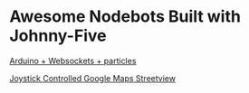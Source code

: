 # Awesome Nodebots Built with Johnny-Five

[Arduino + Websockets + particles](http://www.youtube.com/watch?v=MXEGLGmpCfo)

[Joystick Controlled Google Maps Streetview](https://air.mozilla.org/hack-jam-dundee/)
